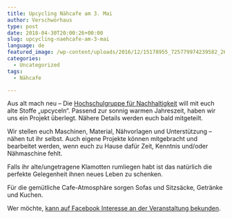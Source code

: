```yaml
---
title: Upcycling Nähcafe am 3. Mai
author: Verschwörhaus
type: post
date: 2018-04-30T20:00:26+00:00
slug: upcycling-naehcafe-am-3-mai
language: de
featured_image: /wp-content/uploads/2016/12/15178955_725779974239582_2608513715848610681_n.jpg
categories:
  - Uncategorized
tags:
  - Nähcafe

---
```

Aus alt mach neu &#8211; Die [Hochschulgruppe für Nachhaltigkeit][1] will mit euch alte Stoffe „upcyceln“. Passend zur sonnig warmen Jahreszeit, haben wir uns ein Projekt überlegt. Nähere Details werden euch bald mitgeteilt.

Wir stellen euch Maschinen, Material, Nähvorlagen und Unterstützung &#8211; nähen tut ihr selbst. Auch eigene Projekte können mitgebracht und bearbeitet werden, wenn euch zu Hause dafür Zeit, Kenntnis und/oder Nähmaschine fehlt.

Falls ihr alte/ungetragene Klamotten rumliegen habt ist das natürlich die perfekte Gelegenheit ihnen neues Leben zu schenken.

Für die gemütliche Cafe-Atmosphäre sorgen Sofas und Sitzsäcke, Getränke und Kuchen.

Wer möchte, [kann auf Facebook Interesse an der Veranstaltung bekunden][2].

 [1]: https://www.uni-ulm.de/misc/hg-nachhaltigkeit/home/
 [2]: https://www.facebook.com/events/319687351890846/
